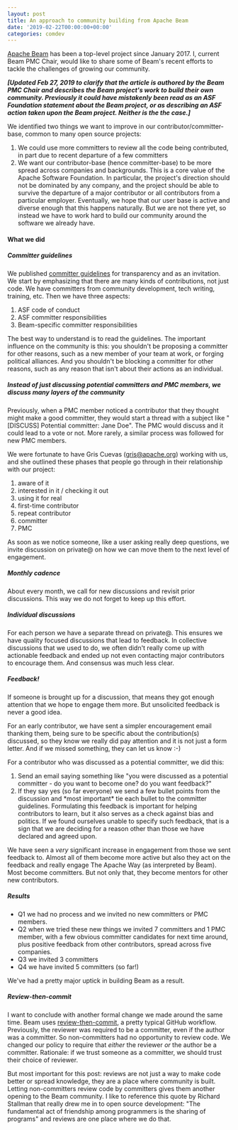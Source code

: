 ```yaml
---
layout: post
title: An approach to community building from Apache Beam
date: '2019-02-22T00:00:00+00:00'
categories: comdev
---
```

<a href="https://beam.apache.org/">Apache Beam</a> has been a top-level project since January 2017. I, current Beam PMC Chair, would like to share some of Beam's recent efforts to tackle the challenges of growing our community.

<b><i>[Updated Feb 27, 2019 to clarify that the article is authored by the Beam PMC Chair and describes the Beam project's work to build their own community. Previously it could have mistakenly been read as an ASF Foundation statement about the Beam project, or as describing an ASF action taken upon the Beam project. Neither is the the case.]</i></b>

We identified two things we want to improve in our contributor/committer-base, common to many open source projects:</p>

<ol>
<li>We could use more committers to review all the code being contributed, in part due to recent departure of a few committers</li>
<li>We want our contributor-base (hence committer-base) to be more spread across companies and backgrounds. This is a core value of the Apache Software Foundation. In particular, the project's direction should not be dominated by any company, and the project should be able to survive the departure of a major contributor or all contributors from a particular employer. Eventually, we hope that our user base is active and diverse enough that this happens naturally. But we are not there yet, so instead we have to work hard to build our community around the software we already have.</li>
</ol>

<h4>What we did</h4>

<h5>Committer guidelines</h5>

We published <a href="https://beam.apache.org/contribute/become-a-committer">committer guidelines</a> for transparency and as an invitation. We start by emphasizing that there are many kinds of contributions, not just code. We have committers from community development, tech writing, training, etc. Then we have three aspects:

<ol>
<li>ASF code of conduct</li>
<li>ASF committer responsibilities</li>
<li>Beam-specific committer responsibilities</li>
</ol>

The best way to understand is to read the guidelines. The important influence on the community is this: you shouldn't be proposing a committer for other reasons, such as a new member of your team at work, or forging political alliances. And you shouldn't be blocking a committer for other reasons, such as any reason that isn't about their actions as an individual.

<h5>Instead of just discussing potential committers and PMC members, we discuss many layers of the community</h5>

Previously, when a PMC member noticed a contributor that they thought might make a good committer, they would start a thread with a subject like "[DISCUSS] Potential committer: Jane Doe". The PMC would discuss and it could lead to a vote or not. More rarely, a similar process was followed for new PMC members.

We were fortunate to have Gris Cuevas (gris@apache.org) working with us, and she outlined these phases that people go through in their relationship with our project:

<ol>
<li>aware of it</li>
<li>interested in it / checking it out</li>
<li>using it for real</li>
<li>first-time contributor</li>
<li>repeat contributor</li>
<li>committer</li>
<li>PMC</li>
</ol>

As soon as we notice someone, like a user asking really deep questions, we invite discussion on private@ on how we can move them to the next level of engagement.

<h5>Monthly cadence</h5>

About every month, we call for new discussions and revisit prior discussions. This way we do not forget to keep up this effort.

<h5>Individual discussions</h5>

For each person we have a separate thread on private@. This ensures we have quality focused discussions that lead to feedback. In collective discussions that we used to do, we often didn't really come up with actionable feedback and ended up not even contacting major contributors to encourage them. And consensus was much less clear.

<h5>Feedback!</h5>

If someone is brought up for a discussion, that means they got enough attention that we hope to engage them more. But unsolicited feedback is never a good idea.

For an early contributor, we have sent a simpler encouragement email thanking them, being sure to be specific about the contribution(s) discussed, so they know we really did pay attention and it is not just a form letter. And if we missed something, they can let us know :-)

For a contributor who was discussed as a potential committer, we did this:

<ol>
<li>Send an email saying something like "you were discussed as a potential committer - do you want to become one? do you want feedback?"</li>
<li>If they say yes (so far everyone) we send a few bullet points from the discussion and *most important* tie each bullet to the committer guidelines. Formulating this feedback is important for helping contributors to learn, but it also serves as a check against bias and politics. If we found ourselves unable to specify such feedback, that is a sign that we are deciding for a reason other than those we have declared and agreed upon.</li>
</ol>

We have seen a <i>very</i> significant increase in engagement from those we sent feedback to. Almost all of them become more active but also they act on the feedback and really engage The Apache Way (as interpreted by Beam). Most become committers. But not only that, they become mentors for other new contributors.

<h5>Results</h5>

<ul>
<li>Q1 we had no process and we invited no new committers or PMC members.</li>
<li>Q2 when we tried these new things we invited 7 committers and 1 PMC member, with a few obvious committer candidates for next time around, plus positive feedback from other contributors, spread across five companies.</li>
<li>Q3 we invited 3 committers</li>
<li>Q4 we have invited 5 committers (so far!)</li> 
</ul>

We've had a pretty major uptick in building Beam as a result.

<h5>Review-then-commit</h5>

I want to conclude with another formal change we made around the same time. Beam uses <a href="https://www.apache.org/foundation/glossary.html#RTC">review-then-commit</a>, a pretty typical GitHub workflow. Previously, the reviewer was required to be a committer, even if the author was a committer. So non-committers had no opportunity to review code. We changed our policy to require that <i>either</i> the reviewer <i>or</i> the author be a committer. Rationale: if we trust someone as a committer, we should trust their choice of reviewer.

But most important for this post: reviews are not just a way to make code better or spread knowledge, they are a place where community is built. Letting non-committers review code by committers gives them another opening to the Beam community. I like to reference this quote by Richard Stallman that really drew me in to open source development: "The fundamental act of friendship among programmers is the sharing of programs" and reviews are one place where we do that.
